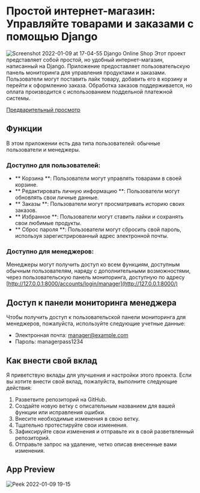 # Простой интернет-магазин: Управляйте товарами и заказами с помощью Django
![Screenshot 2022-01-09 at 17-04-55 Django Online Shop](https://user-images.githubusercontent.com/71011395/148684469-79bfdb07-efa0-4dde-ad76-1f3277f833e6.png)
Этот проект представляет собой простой, но удобный интернет-магазин, написанный на Django. Приложение предоставляет пользовательскую панель мониторинга для управления продуктами и заказами. Пользователи могут поставить лайк товару, добавить его в корзину и перейти к оформлению заказа. Обработка заказов поддерживается, но оплата производится с использованием поддельной платежной системы.

[Предварительный просмотр](#app-preview)

## Функции

В этом приложении есть два типа пользователей: обычные пользователи и менеджеры.

### Доступно для пользователей:

- ** Корзина **: Пользователи могут управлять товарами в своей корзине.
- ** Редактировать личную информацию **: Пользователи могут обновлять свои личные данные.
- ** Заказы **: Пользователи могут просматривать историю своих заказов.
- ** Избранное **: Пользователи могут ставить лайки и сохранять свои любимые продукты.
- ** Сброс пароля **: Пользователи могут сбросить свой пароль, используя зарегистрированный адрес электронной почты.

### Доступно для менеджеров:

Менеджеры могут получить доступ ко всем функциям, доступным обычным пользователям, наряду с дополнительными возможностями, через пользовательскую панель мониторинга, доступную по адресу [http://127.0.0.1:8000/accounts/login/manager](http://127.0.0.1:8000/)

## Доступ к панели мониторинга менеджера

Чтобы получить доступ к пользовательской панели мониторинга для менеджеров, пожалуйста, используйте следующие учетные данные:

- Электронная почта: manager@example.com
- Пароль: managerpass1234

## Как внести свой вклад

Я приветствую вклады для улучшения и настройки этого проекта. Если вы хотите внести свой вклад, пожалуйста, выполните следующие действия:

1. Разветвите репозиторий на GitHub.
2. Создайте новую ветку с описательным названием для вашей функции или исправления ошибки.
3. Внесите необходимые изменения в свою ветку.
4. Тщательно протестируйте свои изменения.
5. Зафиксируйте свои изменения и отправьте их в свой разветвленный репозиторий.
6. Отправьте запрос на удаление, четко описав внесенные вами изменения.
## App Preview
![Peek 2022-01-09 19-15](https://user-images.githubusercontent.com/71011395/148689722-6ceacc8f-81b7-48e0-a258-9d4e543d1e7c.gif)
